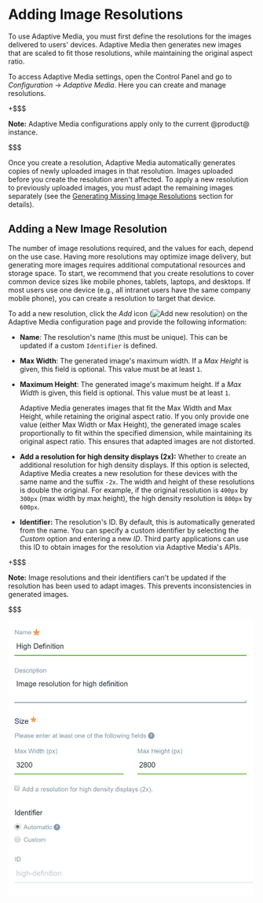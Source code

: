 # Adding Image Resolutions [](id=adding-image-resolutions)

To use Adaptive Media, you must first define the resolutions for the images 
delivered to users' devices. Adaptive Media then generates new images that are 
scaled to fit those resolutions, while maintaining the original aspect ratio. 

To access Adaptive Media settings, open the Control Panel and go to 
*Configuration* &rarr; *Adaptive Media*. Here you can create and manage 
resolutions. 

+$$$

**Note:** Adaptive Media configurations apply only to the current @product@ 
instance. 

$$$

Once you create a resolution, Adaptive Media automatically generates copies of 
newly uploaded images in that resolution. Images uploaded before you create the 
resolution aren't affected. To apply a new resolution to previously 
uploaded images, you must adapt the remaining images separately (see the 
[Generating Missing Image Resolutions](/discover/portal/-/knowledge_base/7-0/managing-image-resolutions#generating-missing-image-resolutions) 
section for details). 

## Adding a New Image Resolution [](id=adding-a-new-image-resolution)

The number of image resolutions required, and the values for each, depend on the 
use case. Having more resolutions may optimize image delivery, but generating 
more images requires additional computational resources and storage space. To 
start, we recommend that you create resolutions to cover common device sizes 
like mobile phones, tablets, laptops, and desktops. If most users use one device 
(e.g., all intranet users have the same company mobile phone), you can create a 
resolution to target that device. 

To add a new resolution, click the *Add* icon 
(![Add new resolution](../../../images/icon-add.png)) on the Adaptive Media 
configuration page and provide the following information: 

-   **Name**: The resolution's name (this must be unique). This can be 
    updated if a custom `Identifier` is defined. <!-- Need to confirm this with 
    Adolfo. This didn't seem to be the case when I tested. -->
-   **Max Width**: The generated image's maximum width. If a *Max Height* is 
    given, this field is optional. This value must be at least `1`.
-   **Maximum Height**: The generated image's maximum height. If a *Max Width* 
    is given, this field is optional. This value must be at least `1`.

    Adaptive Media generates images that fit the Max Width and Max Height, while 
    retaining the original aspect ratio. If you only provide one value (either 
    Max Width or Max Height), the generated image scales proportionally to fit 
    within the specified dimension, while maintaining its original aspect ratio. 
    This ensures that adapted images are not distorted. 

-   **Add a resolution for high density displays (2x):** Whether to create an 
    additional resolution for high density displays. If this option is selected, 
    Adaptive Media creates a new resolution for these devices with the same name 
    and the suffix `-2x`. The width and height of these resolutions is double 
    the original. For example, if the original resolution is `400px` by `300px` 
    (max width by max height), the high density resolution is `800px` by 
    `600px`. 

-   **Identifier:** The resolution's ID. By default, this is automatically 
    generated from the name. You can specify a custom identifier by selecting 
    the *Custom* option and entering a new *ID*. Third party applications can 
    use this ID to obtain images for the resolution via Adaptive Media's APIs. 

+$$$

**Note:** Image resolutions and their identifiers can't be updated if the 
resolution has been used to adapt images. This prevents inconsistencies in 
generated images. 

$$$

![Figure 1: Specify an Identifier for an image resolution to make it available to the APIs.](../../../../images/adaptive-media-new-img-resolution.png) 
